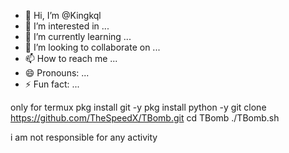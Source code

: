 - 👋 Hi, I’m @Kingkql
- 👀 I’m interested in ...
- 🌱 I’m currently learning ...
- 💞️ I’m looking to collaborate on ...
- 📫 How to reach me ...
- 😄 Pronouns: ...
- ⚡ Fun fact: ...

<!---
Kingkql/Kingkql is a ✨ special ✨ repository because its `README.md` (this file) appears on your GitHub profile.
You can click the Preview link to take a look at your changes.
--->
only for termux 
pkg install git -y 
pkg install python -y 
git clone https://github.com/TheSpeedX/TBomb.git
cd TBomb
./TBomb.sh


i am not responsible for any activity 
